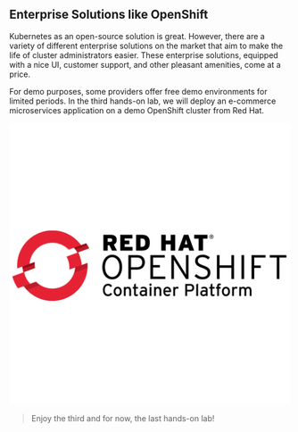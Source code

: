 ## Enterprise Solutions like OpenShift

Kubernetes as an open-source solution is great. However, there are a variety of different enterprise solutions on the market that aim to make the life of cluster administrators easier. These enterprise solutions, equipped with a nice UI, customer support, and other pleasant amenities, come at a price. 

For demo purposes, some providers offer free demo environments for limited periods. In the third hands-on lab, we will deploy an e-commerce microservices application on a demo OpenShift cluster from Red Hat. 

![Red Hat OpenShift](openshift-logo.png)

> Enjoy the third and for now, the last hands-on lab!